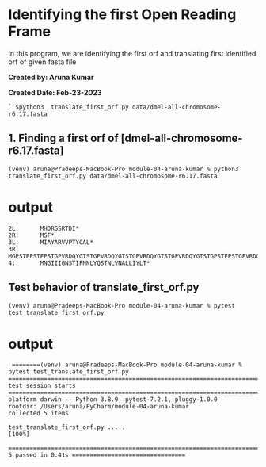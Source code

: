 
# Identifying the first Open Reading Frame

In this program, we are identifying the first orf and translating first identified orf of given fasta file 


**Created by: Aruna Kumar**

**Created Date: Feb-23-2023**


```
``$python3  translate_first_orf.py data/dmel-all-chromosome-r6.17.fasta

```


## 1. Finding a first orf of [dmel-all-chromosome-r6.17.fasta]
```shell
(venv) aruna@Pradeeps-MacBook-Pro module-04-aruna-kumar % python3 translate_first_orf.py data/dmel-all-chromosome-r6.17.fasta

```
# output
```
2L:      MHDRGSRTDI*
2R:      MSF*
3L:      MIAYARVVPTYCAL*
3R:      MGPSTEPSTEPSTGPVRDQYGTSTGPVRDQYGTSTGPVRDQYGTSTGPVRDQYGTSTGPSTEPSTGPVRDQYGTSTGPVRD*
4:       MNGIIIGNSTIFNNLYQSTNLVNALLIYLT*
```


## Test behavior of translate_first_orf.py ##

```
(venv) aruna@Pradeeps-MacBook-Pro module-04-aruna-kumar % pytest test_translate_first_orf.py   
```
# output
 
```
 ========(venv) aruna@Pradeeps-MacBook-Pro module-04-aruna-kumar % pytest test_translate_first_orf.py
======================================================================== test session starts ========================================================================
platform darwin -- Python 3.8.9, pytest-7.2.1, pluggy-1.0.0
rootdir: /Users/aruna/PyCharm/module-04-aruna-kumar
collected 5 items                                                                                                                                                   

test_translate_first_orf.py .....                                                                                                                             [100%]

========================================================================= 5 passed in 0.41s ================================
```




